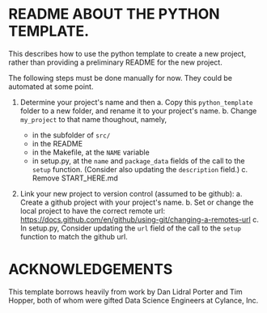 # README ABOUT THE PYTHON TEMPLATE.

This describes how to use the python template to create a new project,
rather than providing a preliminary README for the new project.

The following steps must be done manually for now. They could be automated
at some point.

1. Determine your project's name and then
    a. Copy this `python_template` folder to a new folder, and rename it to your project's name.
    b. Change `my_project` to that name thoughout, namely,
    * in the subfolder of `src/` 
    * in the README
    * in the Makefile, at the `NAME` variable 
    * in setup.py, at the `name` and `package_data` fields of the call to the `setup` function.  (Consider also updating the `description` field.)
    c. Remove START_HERE.md 

2. Link your new project to version control (assumed to be github):
    a. Create a github project with your project's name.
    b. Set or change the local project to have the correct remote url: https://docs.github.com/en/github/using-git/changing-a-remotes-url
    c. In setup.py, Consider updating the `url` field of the call to the `setup` function to match the github url.


# ACKNOWLEDGEMENTS

This template borrows heavily from work by Dan Lidral Porter and Tim Hopper, both of whom were gifted Data Science Engineers at Cylance, Inc. 


